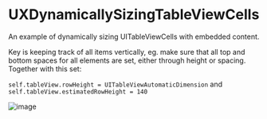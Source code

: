 # UXDynamicallySizingTableViewCells
An example of dynamically sizing UITableViewCells with embedded content. 

Key is keeping track of all items vertically, eg. make sure that all top and bottom spaces for all elements are set, either through height or spacing. Together with this set:

`self.tableView.rowHeight = UITableViewAutomaticDimension` and `self.tableView.estimatedRowHeight = 140`

![image](https://cloud.githubusercontent.com/assets/55974/19768700/e0f5c43c-9c58-11e6-9d38-c238ac754d4f.png)
